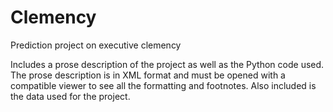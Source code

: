 # Clemency
Prediction project on executive clemency

Includes a prose description of the project as well as the Python code used. The prose description is in XML format and must be opened with a compatible viewer to see all the formatting and footnotes. Also included is the data used for the project.
